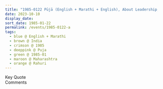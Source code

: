```yaml
---
title: "1985-0122 Pūjā (English + Marathi + English), About Leadership, Rāhurī, Maharashtra, India"
date: 2023-10-10
display_date: 
sort_date: 1985-01-22
permalink: /events/1985-0122-a
tags:
  - blue @ English + Marathi
  - brown @ India
  - crimson @ 1985
  - deeppink @ Puja
  - green @ 1985-01
  - maroon @ Maharashtra
  - orange @ Rahuri
---
```


<wave-list>
  <list-title color="green" width="75">Key Quote</list-title>
  <list-item color="BlanchedAlmond"  width="200"></list-item>
  <list-item color="Lavender"></list-item>
  <list-item color="BlanchedAlmond"></list-item>
</wave-list>

<br>

<wave-list>
  <list-title color="green" width="75">Comments</list-title>
  <list-item color="BlanchedAlmond"  width="200"></list-item>
  <list-item color="Lavender"></list-item>
  <list-item color="BlanchedAlmond"></list-item>
</wave-list>